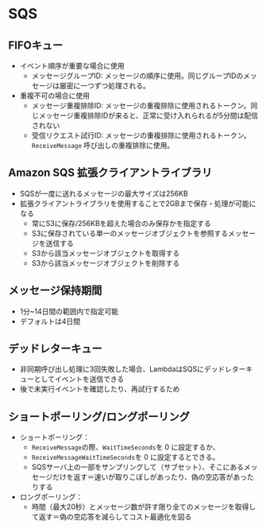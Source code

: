 # SQS

## FIFOキュー

* イベント順序が重要な場合に使用
  * メッセージグループID: メッセージの順序に使用。同じグループIDのメッセージは厳密に一つずつ処理される。
* 重複不可の場合に使用
  * メッセージ重複排除ID: メッセージの重複排除に使用されるトークン。同じメッセージ重複排除IDが来ると、正常に受け入れられるが5分間は配信されない
  * 受信リクエスト試行ID: メッセージの重複排除に使用されるトークン。`ReceiveMessage` 呼び出しの重複排除に使用。

## Amazon SQS 拡張クライアントライブラリ

* SQSが一度に送れるメッセージの最大サイズは256KB
* 拡張クライアントライブラリを使用することで2GBまで保存・処理が可能になる
  * 常にS3に保存/256KBを超えた場合のみ保存かを指定する
  * S3に保存されている単一のメッセージオブジェクトを参照するメッセージを送信する
  * S3から該当メッセージオブジェクトを取得する
  * S3から該当メッセージオブジェクトを削除する

## メッセージ保持期間

* 1分~14日間の範囲内で指定可能
* デフォルトは4日間

## デッドレターキュー

* 非同期呼び出し処理に3回失敗した場合、LambdaはSQSにデッドレターキューとしてイベントを送信できる
* 後で未実行イベントを確認したり、再試行するため

## ショートポーリング/ロングポーリング

* ショートポーリング：
  * `ReceiveMessage`の際、`WaitTimeSeconds`を 0 に設定するか、
  * `ReceiveMessageWaitTimeSeconds`を 0 に設定するとできる。
  * SQSサーバ上の一部をサンプリングして（サブセット）、そこにあるメッセージだけを返す＝速いが取りこぼしがあったり、偽の空応答があったりする
* ロングポーリング：
  * 時間（最大20秒）とメッセージ数が許す限り全てのメッセージを取得して返す＝偽の空応答を減らしてコスト最適化を図る
